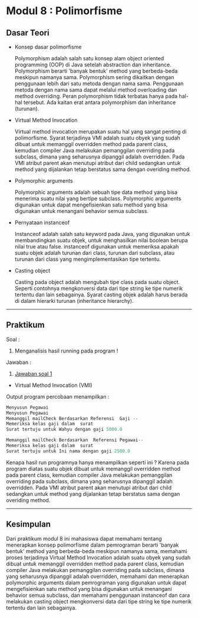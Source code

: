 # Modul 8 : Polimorfisme

## Dasar Teori

* Konsep dasar polimorfisme

    Polymorphism adalah salah satu konsep alam object oriented programming (OOP) di Java setelah abstraction dan inheritance. Polymorphism berarti 'banyak bentuk' method yang berbeda-beda meskipun namanya sama. Polymorphism sering dikaitkan dengan penggunaan lebih dari satu metoda dengan nama sama. Penggunaan metoda dengan nama sama dapat melalui method overloading dan method overriding. Peran polymorphism tidak terbatas hanya pada hal-hal tersebut. Ada kaitan erat antara polymorphism dan inheritance (turunan).
  

* Virtual Method Invocation 

    Virtual method invocation merupakan suatu hal yang sangat penting di polimorfisme. Syarat terjadinya VMI adalah suatu obyek yang sudah dibuat untuk memanggil overridden method pada parent class, kemudian compiler Java melakukan pemanggilan overriding pada subclass, dimana yang seharusnya dipanggil adalah overridden.
Pada VMI atribut parent akan menutupi atribut dari child sedangkan untuk method yang dijalankan tetap berstatus sama dengan overiding method.
  
  
* Polymorphic arguments 
  
    Polymorphic arguments adalah sebuah tipe data method yang bisa menerima suatu nilai yang bertipe subclass.  Polymorphic arguments digunakan untuk dapat mengefisienkan satu method yang bisa digunakan untuk menangani behavior semua subclass.


* Pernyataan instanceof 

    Instanceof adalah salah satu keyword pada Java, yang digunakan untuk membandingkan suatu objek, untuk menghasilkan nilai boolean berupa nilai true atau false. instanceof digunakan untuk memeriksa apakah suatu objek adalah turunan dari class, turunan dari subclass, atau turunan dari class yang mengimplementasikan tipe tertentu.


* Casting object 

    Casting pada object adalah mengubah tipe class pada suatu object. Seperti contohnya mengkonversi data dari tipe string ke tipe numerik tertentu dan lain sebagainya. Syarat casting objek adalah harus berada di dalam hierarki turunan (inheritance hierarchy).

<hr>

## Praktikum

Soal :
1. Menganalisis hasil running pada program ! 

Jawaban :
1. [Jawaban soal 1](https://github.com/iddfian/20104031_Idfian-Azhar-Hidayat_Pemrograman-2/tree/Modul8/src/latihan)

  - Virtual Method Invocation (VMI)

Output program percobaan menampilkan :

````java
Menyusun Pegawai
Menyusun Pegawai
Memanggil mailCheck Berdasarkan Referensi  Gaji --
Memeriksa kelas gaji dalam  surat 
Surat tertuju untuk Wahyu dengan gaji 5000.0

Memanggil mailCheck Berdasarkan  Referensi Pegawai--
Memeriksa kelas gaji dalam  surat 
Surat tertuju untuk Ini nama dengan gaji 2500.0
````
Kenapa hasil run programnya hanya menampilkan seperti ini ? Karena pada program diatas suatu objek dibuat untuk memanggil overridden method pada parent class, kemudian compiler Java melakukan pemanggilan overriding pada subclass, dimana yang seharusnya dipanggil adalah overridden. Pada VMI atribut parent akan menutupi atribut dari child sedangkan untuk method yang dijalankan tetap berstatus sama dengan overiding method.

<hr>

## Kesimpulan
Dari praktikum modul 8 ini mahasiswa dapat memahami tentang menerapkan konsep polimorfisme dalam pemrograman berarti 'banyak bentuk' method yang berbeda-beda meskipun namanya sama, memahami proses terjadinya Virtual Method Invocation adalah suatu obyek yang sudah dibuat untuk memanggil overridden method pada parent class, kemudian compiler Java melakukan pemanggilan overriding pada subclass, dimana yang seharusnya dipanggil adalah overridden, memahami dan menerapkan polymorphic arguments dalam pemrograman yang digunakan untuk dapat mengefisienkan satu method yang bisa digunakan untuk menangani behavior semua subclass, dan memahami penggunaan instanceof dan cara melakukan casting object mengkonversi data dari tipe string ke tipe numerik tertentu dan lain sebagainya. 
